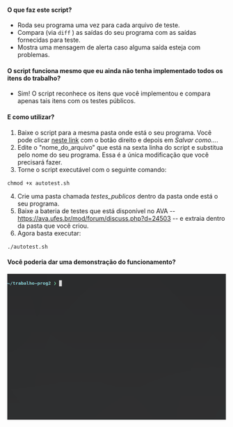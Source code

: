 #### O que faz este script?
- Roda seu programa uma vez para cada arquivo de teste.
- Compara (via ```diff``` ) as saídas do seu programa com as saídas fornecidas para teste.
- Mostra uma mensagem de alerta caso alguma saída esteja com problemas.

#### O script funciona mesmo que eu ainda não tenha implementado todos os itens do trabalho?
- Sim! O script reconhece os itens que você implementou e compara apenas tais itens com os testes públicos.

#### E como utilizar?
1. Baixe o script para a mesma pasta onde está o seu programa. Você pode clicar [neste link](https://raw.githubusercontent.com/juarezjan/prog2_trabalho_autotest/master/autotest.sh) com o botão direito e depois em *Salvar como...*.
2. Edite o "nome_do_arquivo" que está na sexta linha do script e substitua pelo nome do seu programa. Essa é a única modificação que você precisará fazer.
3. Torne o script executável com o seguinte comando:
```
chmod +x autotest.sh
```
4. Crie uma pasta chamada *testes_publicos* dentro da pasta onde está o seu programa.
5. Baixe a bateria de testes que está disponível no AVA -- https://ava.ufes.br/mod/forum/discuss.php?d=24503 -- e extraia dentro da pasta que você criou.
6. Agora basta executar:
```
./autotest.sh
```

#### Você poderia dar uma demonstração do funcionamento?
![](demo.gif)
